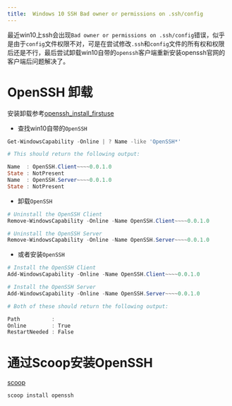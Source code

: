 ```yaml
---
title:  Windows 10 SSH Bad owner or permissions on .ssh/config
---
```


最近win10上ssh会出现`Bad owner or permissions on .ssh/config`错误，似乎是由于`config`文件权限不对，可是在尝试修改`.ssh`和`config`文件的所有权和权限后还是不行，最后尝试卸载win10自带的`openssh`客户端重新安装openssh官网的客户端后问题解决了。

<!--more-->

# OpenSSH 卸载

安装卸载参考[openssh_install_firstuse]([https://docs.microsoft.com/en-us/windows-server/administration/openssh/openssh_install_firstuse](https://docs.microsoft.com/en-us/windows-server/administration/openssh/openssh_install_firstuse)
)
* 查找win10自带的`OpenSSH`

```powershell
Get-WindowsCapability -Online | ? Name -like 'OpenSSH*'

# This should return the following output:

Name  : OpenSSH.Client~~~~0.0.1.0
State : NotPresent
Name  : OpenSSH.Server~~~~0.0.1.0
State : NotPresent
```

* 卸载`OpenSSH`

```powershell
# Uninstall the OpenSSH Client
Remove-WindowsCapability -Online -Name OpenSSH.Client~~~~0.0.1.0

# Uninstall the OpenSSH Server
Remove-WindowsCapability -Online -Name OpenSSH.Server~~~~0.0.1.0
```

* 或者安装`OpenSSH`

```powershell
# Install the OpenSSH Client
Add-WindowsCapability -Online -Name OpenSSH.Client~~~~0.0.1.0

# Install the OpenSSH Server
Add-WindowsCapability -Online -Name OpenSSH.Server~~~~0.0.1.0

# Both of these should return the following output:

Path          :
Online        : True
RestartNeeded : False
```
# 通过Scoop安装OpenSSH

[scoop](https://scoop.sh/)
```powershell
scoop install openssh
```
